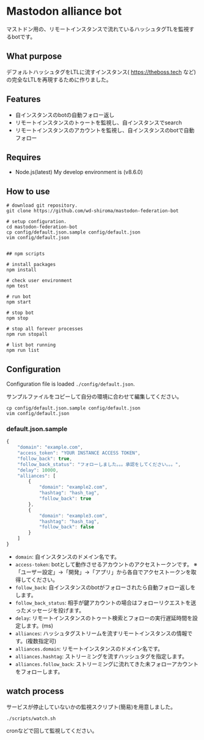 # Mastodon alliance bot

マストドン用の、リモートインスタンスで流れているハッシュタグTLを監視するbotです。

## What purpose

デフォルトハッシュタグをLTLに流すインスタンス( https://theboss.tech など)の完全なLTLを再現するために作りました。

## Features

- 自インスタンスのbotの自動フォロー返し
- リモートインスタンスのトゥートを監視し、自インスタンスでsearch
- リモートインスタンスのアカウントを監視し、自インスタンスのbotで自動フォロー

## Requires

- Node.js(latest)
My develop environment is (v8.6.0)

## How to use

```script
# download git repository.
git clone https://github.com/wd-shiroma/mastodon-federation-bot

# setup configuration.
cd mastodon-federation-bot
cp config/default.json.sample config/default.json
vim config/default.json


## npm scripts

# install packages
npm install

# check user environment
npm test

# run bot
npm start

# stop bot
npm stop

# stop all forever processes
npm run stopall

# list bot running
npm run list
```

## Configuration

Configuration file is loaded `./config/default.json`.

サンプルファイルをコピーして自分の環境に合わせて編集してください。

```script
cp config/default.json.sample config/default.json
vim config/default.json
```

### default.json.sample

```javascript
{
    "domain": "example.com",
    "access_token": "YOUR INSTANCE ACCESS TOKEN",
    "follow_back": true,
    "follow_back_status": "フォローしました。。。承認をしてください。。。",
    "delay": 10000,
    "alliances": [
        {
            "domain": "example2.com",
            "hashtag": "hash_tag",
            "follow_back": true
        },
        {
            "domain": "example3.com",
            "hashtag": "hash_tag",
            "follow_back": false
        }
    ]
}
```

- `domain`: 自インスタンスのドメイン名です。
- `access-token`: botとして動作させるアカウントのアクセストークンです。
※「ユーザー設定」→「開発」→「アプリ」から各自でアクセストークンを取得してください。
- `follow_back`: 自インスタンスのbotがフォローされたら自動フォロー返しをします。
- `follow_back_status`: 相手が鍵アカウントの場合はフォローリクエストを送ったメッセージを投げます。
- `delay`: リモートインスタンスのトゥート検索とフォローの実行遅延時間を設定します。(ms)
- `alliances`: ハッシュタグストリームを流すリモートインスタンスの情報です。(複数指定可)
- `alliances.domain`: リモートインスタンスのドメイン名です。
- `alliances.hashtag`: ストリーミングを流すハッシュタグを指定します。
- `alliances.follow_back`: ストリーミングに流れてきた未フォローアカウントをフォローします。

## watch process

サービスが停止していないかの監視スクリプト(簡易)を用意しました。

```./scripts/watch.sh```

cronなどで回して監視してください。


